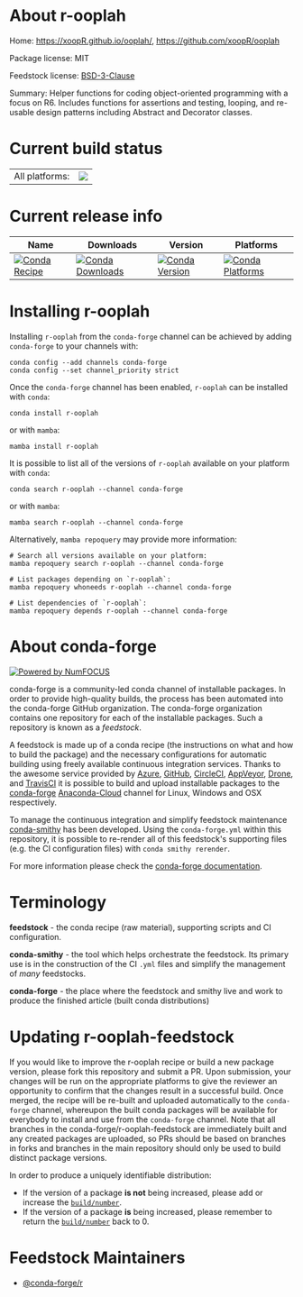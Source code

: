 About r-ooplah
==============

Home: https://xoopR.github.io/ooplah/, https://github.com/xoopR/ooplah

Package license: MIT

Feedstock license: [BSD-3-Clause](https://github.com/conda-forge/r-ooplah-feedstock/blob/main/LICENSE.txt)

Summary: Helper functions for coding object-oriented programming with a focus on R6. Includes functions for assertions and testing, looping, and re-usable design patterns including Abstract and Decorator classes.

Current build status
====================


<table><tr><td>All platforms:</td>
    <td>
      <a href="https://dev.azure.com/conda-forge/feedstock-builds/_build/latest?definitionId=13841&branchName=main">
        <img src="https://dev.azure.com/conda-forge/feedstock-builds/_apis/build/status/r-ooplah-feedstock?branchName=main">
      </a>
    </td>
  </tr>
</table>

Current release info
====================

| Name | Downloads | Version | Platforms |
| --- | --- | --- | --- |
| [![Conda Recipe](https://img.shields.io/badge/recipe-r--ooplah-green.svg)](https://anaconda.org/conda-forge/r-ooplah) | [![Conda Downloads](https://img.shields.io/conda/dn/conda-forge/r-ooplah.svg)](https://anaconda.org/conda-forge/r-ooplah) | [![Conda Version](https://img.shields.io/conda/vn/conda-forge/r-ooplah.svg)](https://anaconda.org/conda-forge/r-ooplah) | [![Conda Platforms](https://img.shields.io/conda/pn/conda-forge/r-ooplah.svg)](https://anaconda.org/conda-forge/r-ooplah) |

Installing r-ooplah
===================

Installing `r-ooplah` from the `conda-forge` channel can be achieved by adding `conda-forge` to your channels with:

```
conda config --add channels conda-forge
conda config --set channel_priority strict
```

Once the `conda-forge` channel has been enabled, `r-ooplah` can be installed with `conda`:

```
conda install r-ooplah
```

or with `mamba`:

```
mamba install r-ooplah
```

It is possible to list all of the versions of `r-ooplah` available on your platform with `conda`:

```
conda search r-ooplah --channel conda-forge
```

or with `mamba`:

```
mamba search r-ooplah --channel conda-forge
```

Alternatively, `mamba repoquery` may provide more information:

```
# Search all versions available on your platform:
mamba repoquery search r-ooplah --channel conda-forge

# List packages depending on `r-ooplah`:
mamba repoquery whoneeds r-ooplah --channel conda-forge

# List dependencies of `r-ooplah`:
mamba repoquery depends r-ooplah --channel conda-forge
```


About conda-forge
=================

[![Powered by
NumFOCUS](https://img.shields.io/badge/powered%20by-NumFOCUS-orange.svg?style=flat&colorA=E1523D&colorB=007D8A)](https://numfocus.org)

conda-forge is a community-led conda channel of installable packages.
In order to provide high-quality builds, the process has been automated into the
conda-forge GitHub organization. The conda-forge organization contains one repository
for each of the installable packages. Such a repository is known as a *feedstock*.

A feedstock is made up of a conda recipe (the instructions on what and how to build
the package) and the necessary configurations for automatic building using freely
available continuous integration services. Thanks to the awesome service provided by
[Azure](https://azure.microsoft.com/en-us/services/devops/), [GitHub](https://github.com/),
[CircleCI](https://circleci.com/), [AppVeyor](https://www.appveyor.com/),
[Drone](https://cloud.drone.io/welcome), and [TravisCI](https://travis-ci.com/)
it is possible to build and upload installable packages to the
[conda-forge](https://anaconda.org/conda-forge) [Anaconda-Cloud](https://anaconda.org/)
channel for Linux, Windows and OSX respectively.

To manage the continuous integration and simplify feedstock maintenance
[conda-smithy](https://github.com/conda-forge/conda-smithy) has been developed.
Using the ``conda-forge.yml`` within this repository, it is possible to re-render all of
this feedstock's supporting files (e.g. the CI configuration files) with ``conda smithy rerender``.

For more information please check the [conda-forge documentation](https://conda-forge.org/docs/).

Terminology
===========

**feedstock** - the conda recipe (raw material), supporting scripts and CI configuration.

**conda-smithy** - the tool which helps orchestrate the feedstock.
                   Its primary use is in the construction of the CI ``.yml`` files
                   and simplify the management of *many* feedstocks.

**conda-forge** - the place where the feedstock and smithy live and work to
                  produce the finished article (built conda distributions)


Updating r-ooplah-feedstock
===========================

If you would like to improve the r-ooplah recipe or build a new
package version, please fork this repository and submit a PR. Upon submission,
your changes will be run on the appropriate platforms to give the reviewer an
opportunity to confirm that the changes result in a successful build. Once
merged, the recipe will be re-built and uploaded automatically to the
`conda-forge` channel, whereupon the built conda packages will be available for
everybody to install and use from the `conda-forge` channel.
Note that all branches in the conda-forge/r-ooplah-feedstock are
immediately built and any created packages are uploaded, so PRs should be based
on branches in forks and branches in the main repository should only be used to
build distinct package versions.

In order to produce a uniquely identifiable distribution:
 * If the version of a package **is not** being increased, please add or increase
   the [``build/number``](https://docs.conda.io/projects/conda-build/en/latest/resources/define-metadata.html#build-number-and-string).
 * If the version of a package **is** being increased, please remember to return
   the [``build/number``](https://docs.conda.io/projects/conda-build/en/latest/resources/define-metadata.html#build-number-and-string)
   back to 0.

Feedstock Maintainers
=====================

* [@conda-forge/r](https://github.com/conda-forge/r/)

